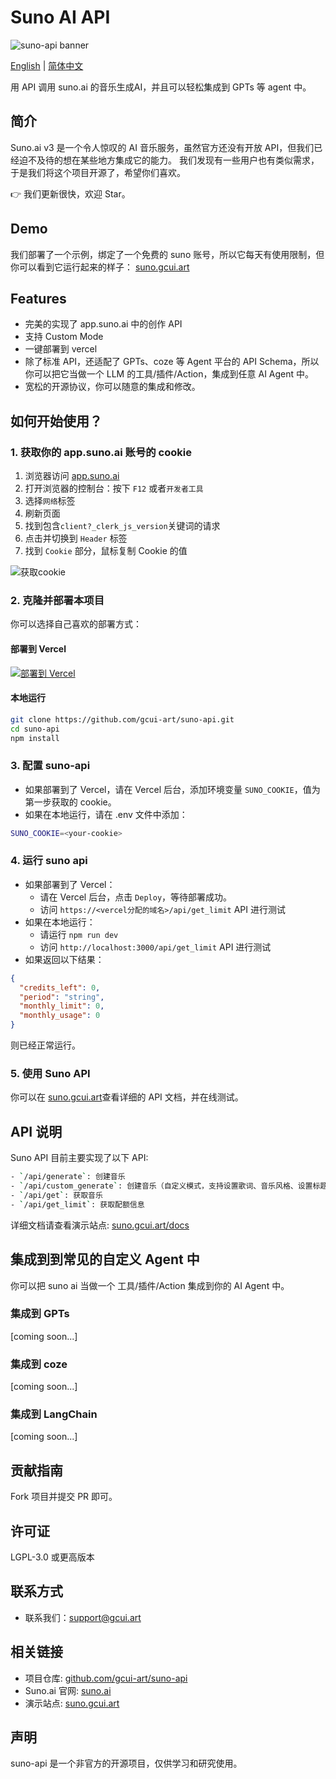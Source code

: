 # Suno AI API

![suno-api banner](https://github.com/gcui-art/suno-api/blob/main/public/suno-banner.png)

[English](./README.md) | [简体中文](./README_CN.md)

用 API 调用 suno.ai 的音乐生成AI，并且可以轻松集成到 GPTs 等 agent 中。

## 简介

Suno.ai v3 是一个令人惊叹的 AI 音乐服务，虽然官方还没有开放 API，但我们已经迫不及待的想在某些地方集成它的能力。
我们发现有一些用户也有类似需求，于是我们将这个项目开源了，希望你们喜欢。

👉 我们更新很快，欢迎 Star。

## Demo

我们部署了一个示例，绑定了一个免费的 suno 账号，所以它每天有使用限制，但你可以看到它运行起来的样子：
[suno.gcui.art](https://suno.gcui.art)

## Features

- 完美的实现了 app.suno.ai 中的创作 API
- 支持 Custom Mode
- 一键部署到 vercel
- 除了标准 API，还适配了 GPTs、coze 等 Agent 平台的 API Schema，所以你可以把它当做一个 LLM 的工具/插件/Action，集成到任意 AI Agent 中。
- 宽松的开源协议，你可以随意的集成和修改。

## 如何开始使用？

### 1. 获取你的 app.suno.ai 账号的 cookie

1. 浏览器访问 [app.suno.ai](https://app.suno.ai)
2. 打开浏览器的控制台：按下 `F12` 或者`开发者工具`
3. 选择`网络`标签
4. 刷新页面
5. 找到包含`client?_clerk_js_version`关键词的请求
6. 点击并切换到 `Header` 标签
7. 找到 `Cookie` 部分，鼠标复制 Cookie 的值

![获取cookie](https://github.com/gcui-art/suno-api/blob/main/public/get-cookie-demo.gif)

### 2. 克隆并部署本项目

你可以选择自己喜欢的部署方式：

#### 部署到 Vercel

[![部署到 Vercel](https://vercel.com/button)](https://vercel.com/new/clone?repository-url=https%3A%2F%2Fgithub.com%2Fgcui-art%2Fsuno-api&env=SUNO_COOKIE&project-name=suno-api&repository-name=suno-api)

#### 本地运行

```bash
git clone https://github.com/gcui-art/suno-api.git
cd suno-api
npm install
```

### 3. 配置 suno-api

- 如果部署到了 Vercel，请在 Vercel 后台，添加环境变量 `SUNO_COOKIE`，值为第一步获取的 cookie。
- 如果在本地运行，请在 .env 文件中添加：

```bash
SUNO_COOKIE=<your-cookie>
```

### 4. 运行 suno api

- 如果部署到了 Vercel：
  - 请在 Vercel 后台，点击 `Deploy`，等待部署成功。
  - 访问 `https://<vercel分配的域名>/api/get_limit` API 进行测试
- 如果在本地运行：
  - 请运行 `npm run dev`
  - 访问 `http://localhost:3000/api/get_limit` API 进行测试
- 如果返回以下结果：

```json
{
  "credits_left": 0,
  "period": "string",
  "monthly_limit": 0,
  "monthly_usage": 0
}
```

则已经正常运行。

### 5. 使用 Suno API

你可以在 [suno.gcui.art](https://suno.gcui.art/docs)查看详细的 API 文档，并在线测试。

## API 说明

Suno API 目前主要实现了以下 API:

```bash
- `/api/generate`: 创建音乐
- `/api/custom_generate`: 创建音乐（自定义模式，支持设置歌词、音乐风格、设置标题等）
- `/api/get`: 获取音乐
- `/api/get_limit`: 获取配额信息
```

详细文档请查看演示站点:
[suno.gcui.art/docs](https://suno.gcui.art/docs)

## 集成到到常见的自定义 Agent 中

你可以把 suno ai 当做一个 工具/插件/Action 集成到你的 AI Agent 中。

### 集成到 GPTs

[coming soon...]

### 集成到 coze

[coming soon...]

### 集成到 LangChain

[coming soon...]

## 贡献指南

Fork 项目并提交 PR 即可。

## 许可证

LGPL-3.0 或更高版本

## 联系方式

- 联系我们：<support@gcui.art>

## 相关链接

- 项目仓库: [github.com/gcui-art/suno-api](https://github.com/gcui-art/suno-api)
- Suno.ai 官网: [suno.ai](https://suno.ai)
- 演示站点: [suno.gcui.art](https://suno.gcui.art)

## 声明

suno-api 是一个非官方的开源项目，仅供学习和研究使用。
